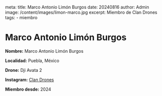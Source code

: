 meta:
  title: Marco Antonio Limón Burgos
  date: 20240816
  author: Admin
  image: /content/images/limon-marco.jpg
  excerpt: Miembro de Clan Drones
  tags:
    - miembro

# Marco Antonio Limón Burgos
**Nombre:** Marco Antonio Limón Burgos

**Localidad:** Puebla, México

**Drone:** Dji Avata 2 

**Instagram:** [Clan Drones](https://instagram.com/elclandrones)

**Miembro desde:** 2024
